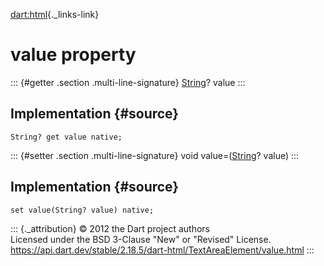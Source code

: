 [dart:html](../../dart-html/dart-html-library){._links-link}

value property
==============

::: {#getter .section .multi-line-signature}
[String](../../dart-core/string-class)? value
:::

Implementation {#source}
--------------

``` {.language-dart data-language="dart"}
String? get value native;
```

::: {#setter .section .multi-line-signature}
void value=([String](../../dart-core/string-class)? value)
:::

Implementation {#source}
--------------

``` {.language-dart data-language="dart"}
set value(String? value) native;
```

::: {._attribution}
© 2012 the Dart project authors\
Licensed under the BSD 3-Clause \"New\" or \"Revised\" License.\
<https://api.dart.dev/stable/2.18.5/dart-html/TextAreaElement/value.html>
:::
